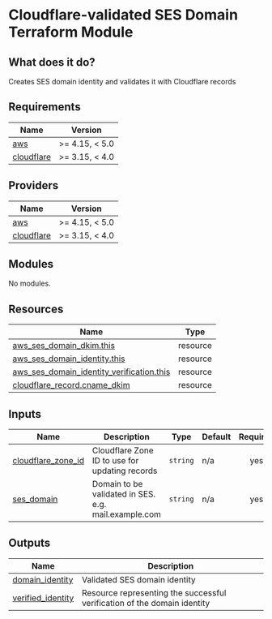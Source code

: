 <!-- BEGIN_TF_DOCS -->
# Cloudflare-validated SES Domain Terraform Module

## What does it do?

Creates SES domain identity and validates it with Cloudflare records

## Requirements

| Name | Version |
|------|---------|
| <a name="requirement_aws"></a> [aws](#requirement\_aws) | >= 4.15, < 5.0 |
| <a name="requirement_cloudflare"></a> [cloudflare](#requirement\_cloudflare) | >= 3.15, < 4.0 |

## Providers

| Name | Version |
|------|---------|
| <a name="provider_aws"></a> [aws](#provider\_aws) | >= 4.15, < 5.0 |
| <a name="provider_cloudflare"></a> [cloudflare](#provider\_cloudflare) | >= 3.15, < 4.0 |

## Modules

No modules.

## Resources

| Name | Type |
|------|------|
| [aws_ses_domain_dkim.this](https://registry.terraform.io/providers/hashicorp/aws/latest/docs/resources/ses_domain_dkim) | resource |
| [aws_ses_domain_identity.this](https://registry.terraform.io/providers/hashicorp/aws/latest/docs/resources/ses_domain_identity) | resource |
| [aws_ses_domain_identity_verification.this](https://registry.terraform.io/providers/hashicorp/aws/latest/docs/resources/ses_domain_identity_verification) | resource |
| [cloudflare_record.cname_dkim](https://registry.terraform.io/providers/cloudflare/cloudflare/latest/docs/resources/record) | resource |

## Inputs

| Name | Description | Type | Default | Required |
|------|-------------|------|---------|:--------:|
| <a name="input_cloudflare_zone_id"></a> [cloudflare\_zone\_id](#input\_cloudflare\_zone\_id) | Cloudflare Zone ID to use for updating records | `string` | n/a | yes |
| <a name="input_ses_domain"></a> [ses\_domain](#input\_ses\_domain) | Domain to be validated in SES. e.g. mail.example.com | `string` | n/a | yes |

## Outputs

| Name | Description |
|------|-------------|
| <a name="output_domain_identity"></a> [domain\_identity](#output\_domain\_identity) | Validated SES domain identity |
| <a name="output_verified_identity"></a> [verified\_identity](#output\_verified\_identity) | Resource representing the successful verification of the domain identity |
<!-- END_TF_DOCS -->
